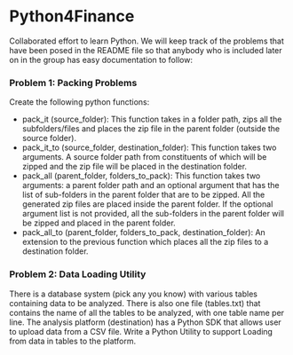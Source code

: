# Python4Finance
Collaborated effort to learn Python. We will keep track of the problems that have been posed in the README file so that anybody who is included later on in the group has easy documentation to follow:

### Problem 1: Packing Problems
Create the following python functions:
-	pack_it (source_folder): This function takes in a folder path, zips all the subfolders/files and places the zip file in the parent folder (outside the source folder).
-	pack_it_to (source_folder, destination_folder): This function takes two arguments. A source folder path from constituents of which will be zipped and the zip file will be placed in the destination folder. 
-	pack_all (parent_folder, folders_to_pack): This function takes two arguments: a parent folder path and an optional argument that has the list of sub-folders in the parent folder that are to be zipped. All the generated zip files are placed inside the parent folder. If the optional argument list is not provided, all the sub-folders in the parent folder will be zipped and placed in the parent folder. 
-	pack_all_to (parent_folder, folders_to_pack, destination_folder): An extension to the previous function which places all the zip files to a destination folder.

### Problem 2: Data Loading Utility
There is a database system (pick any you know) with various tables containing data to be analyzed. There is also one file (tables.txt) that contains the name of all the tables to be analyzed, with one table name per line. The analysis platform (destination) has a Python SDK that allows user to upload data from a CSV file. Write a Python Utility to support Loading from data in tables to the platform. 